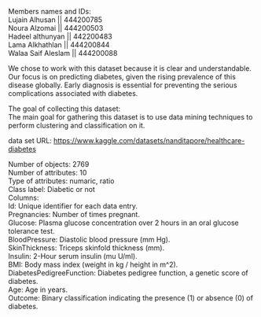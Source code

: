 Members names and IDs: <br>
Lujain Alhusan || 444200785 <br>
Noura Alzomai || 444200503 <br>
Hadeel althunyan || 442200483 <br>
Lama Alkhathlan || 444200844 <br>
Walaa Saif Aleslam || 444200088 <br> 

We chose to work with this dataset because it is clear and understandable. Our focus is on predicting diabetes, given the rising prevalence of this disease globally. Early diagnosis is essential for preventing the serious complications associated with diabetes. <br>

The goal of collecting this dataset: <br>
The main goal for gathering this dataset is to use data mining techniques to perform clustering and classification on it. <br>

data set URL: https://www.kaggle.com/datasets/nanditapore/healthcare-diabetes <br>

Number of objects: 2769 <br>
Number of attributes: 10 <br> 
Type of attributes: numaric, ratio <br>
Class label: Diabetic or not <br>
Columns: <br>
Id: Unique identifier for each data entry. <br>
Pregnancies: Number of times pregnant. <br>
Glucose: Plasma glucose concentration over 2 hours in an oral glucose tolerance test. <br>
BloodPressure: Diastolic blood pressure (mm Hg). <br>
SkinThickness: Triceps skinfold thickness (mm). <br>
Insulin: 2-Hour serum insulin (mu U/ml). <br>
BMI: Body mass index (weight in kg / height in m^2). <br>
DiabetesPedigreeFunction: Diabetes pedigree function, a genetic score of diabetes. <br>
Age: Age in years. <br>
Outcome: Binary classification indicating the presence (1) or absence (0) of diabetes. <br>
